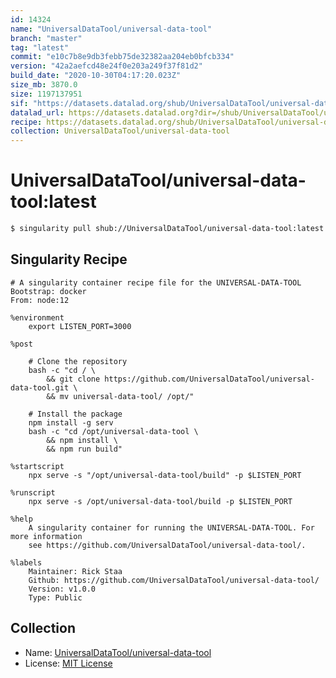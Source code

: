 ```yaml
---
id: 14324
name: "UniversalDataTool/universal-data-tool"
branch: "master"
tag: "latest"
commit: "e10c7b8e9db3febb75de32382aa204eb0bfcb334"
version: "42a2aefcd48e24f0e203a249f37f81d2"
build_date: "2020-10-30T04:17:20.023Z"
size_mb: 3870.0
size: 1197137951
sif: "https://datasets.datalad.org/shub/UniversalDataTool/universal-data-tool/latest/2020-10-30-e10c7b8e-42a2aefc/42a2aefcd48e24f0e203a249f37f81d2.sif"
datalad_url: https://datasets.datalad.org?dir=/shub/UniversalDataTool/universal-data-tool/latest/2020-10-30-e10c7b8e-42a2aefc/
recipe: https://datasets.datalad.org/shub/UniversalDataTool/universal-data-tool/latest/2020-10-30-e10c7b8e-42a2aefc/Singularity
collection: UniversalDataTool/universal-data-tool
---
```


# UniversalDataTool/universal-data-tool:latest

```bash
$ singularity pull shub://UniversalDataTool/universal-data-tool:latest
```

## Singularity Recipe

```singularity
# A singularity container recipe file for the UNIVERSAL-DATA-TOOL
Bootstrap: docker
From: node:12

%environment
    export LISTEN_PORT=3000

%post

    # Clone the repository
    bash -c "cd / \
        && git clone https://github.com/UniversalDataTool/universal-data-tool.git \
        && mv universal-data-tool/ /opt/"

    # Install the package
    npm install -g serv
    bash -c "cd /opt/universal-data-tool \
        && npm install \
        && npm run build"

%startscript
    npx serve -s "/opt/universal-data-tool/build" -p $LISTEN_PORT

%runscript
    npx serve -s /opt/universal-data-tool/build -p $LISTEN_PORT

%help
    A singularity container for running the UNIVERSAL-DATA-TOOL. For more information
    see https://github.com/UniversalDataTool/universal-data-tool/.

%labels
    Maintainer: Rick Staa
    Github: https://github.com/UniversalDataTool/universal-data-tool/
    Version: v1.0.0
    Type: Public
```

## Collection

 - Name: [UniversalDataTool/universal-data-tool](https://github.com/UniversalDataTool/universal-data-tool)
 - License: [MIT License](https://api.github.com/licenses/mit)


